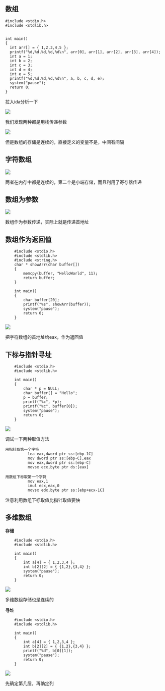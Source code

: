 数组
---
    #include <stdio.h>
    #include <stdlib.h>


    int main()
    {
      int arr[] = { 1,2,3,4,5 };
      printf("%d,%d,%d,%d,%d\n", arr[0], arr[1], arr[2], arr[3], arr[4]);
      int a = 1;
      int b = 2;
      int c = 3;
      int d = 4;
      int e = 5;
      printf("%d,%d,%d,%d,%d\n", a, b, c, d, e);
      system("pause");
      return 0;
    }

拉入ida分析一下

![](https://raw.githubusercontent.com/Whitebird0/tuchuang/main/QQ%E6%88%AA%E5%9B%BE20211004130845.png)

我们发现两种都是用栈传递参数

![](https://raw.githubusercontent.com/Whitebird0/tuchuang/main/QQ%E6%88%AA%E5%9B%BE20211004130857.png)

但是数组的存储是连续的，直接定义的变量不是，中间有间隔

字符数组
---

![](https://raw.githubusercontent.com/Whitebird0/tuchuang/main/QQ%E6%88%AA%E5%9B%BE20211004134334.png)

两者在内存中都是连续的，第二个是小端存储，而且利用了寄存器传递

数组为参数
---

![](https://raw.githubusercontent.com/Whitebird0/tuchuang/main/QQ%E6%88%AA%E5%9B%BE20211004135305.png)

数组作为参数传递，实际上就是传递首地址

数组作为返回值
---
        #include <stdio.h>
		#include <stdlib.h>
		#include <string.h>
		char * showArr(char buffer[])
		{
			memcpy(buffer, "HelloWorld", 11);
			return buffer;
		}
		
		int main()
		{
			char buffer[20];
			printf("%s", showArr(buffer));
			system("pause");
			return 0;
		}

![](https://raw.githubusercontent.com/Whitebird0/tuchuang/main/QQ%E6%88%AA%E5%9B%BE20211004142830.png)

把字符数组的首地址给eax，作为返回值

下标与指针寻址
---

		#include <stdio.h>
		#include <stdlib.h>

		int main()
		{
			char * p = NULL;
			char buffer[] = "Hello";
			p = buffer;
			printf("%c", *p);
			printf("%c", buffer[0]);
			system("pause");
			return 0;
		}

![](https://raw.githubusercontent.com/Whitebird0/tuchuang/main/QQ%E6%88%AA%E5%9B%BE20211004234232.png)

调试一下两种取值方法

	用指针取第一个字符 
			  lea eax,dword ptr ss:[ebp-1C]        
			  mov dword ptr ss:[ebp-C],eax         
			  mov eax,dword ptr ss:[ebp-C]         
			  movsx ecx,byte ptr ds:[eax]         
	
	用数组下标取第一个字符
			  mov eax,1      
			  imul ecx,eax,0 
			  movsx edx,byte ptr ss:[ebp+ecx-1C]  
	

注意利用数组下标取值比指针取值要快


多维数组
---
**存储**

		#include <stdio.h>
		#include <stdlib.h>
		
		int main()
		{
			int a[4] = { 1,2,3,4 };
			int b[2][2] = { {1,2},{3,4} };
			system("pause");
			return 0;
		}
		
![](https://raw.githubusercontent.com/Whitebird0/tuchuang/main/QQ%E6%88%AA%E5%9B%BE20211005142550.png)	

多维数组存储也是连续的

**寻址**

		#include <stdio.h>
		#include <stdlib.h>

		int main()
		{
			int a[4] = { 1,2,3,4 };
			int b[2][2] = { {1,2},{3,4} };
			printf("%d", b[0][1]);
			system("pause");
			return 0;
		}

![](https://raw.githubusercontent.com/Whitebird0/tuchuang/main/QQ%E6%88%AA%E5%9B%BE20211005143204.png)

先确定第几层，再确定列
